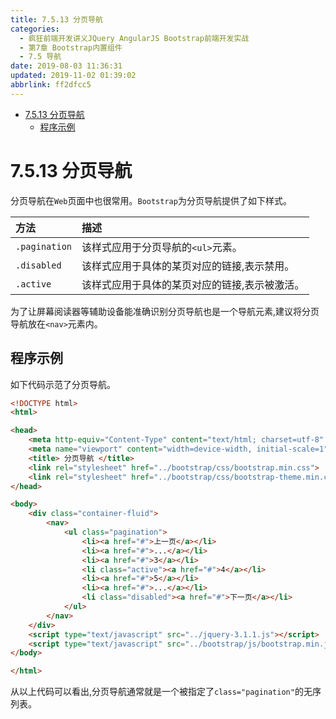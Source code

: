 ```yaml
---
title: 7.5.13 分页导航
categories: 
  - 疯狂前端开发讲义JQuery AngularJS Bootstrap前端开发实战
  - 第7章 Bootstrap内置组件
  - 7.5 导航
date: 2019-08-03 11:36:31
updated: 2019-11-02 01:39:02
abbrlink: ff2dfcc5
---
```

- [7.5.13 分页导航](/ReadingNotes/ff2dfcc5/#7-5-13-分页导航)
    - [程序示例](/ReadingNotes/ff2dfcc5/#程序示例)

<!--more-->
<script src="https://cdn.bootcss.com/jquery/3.4.0/jquery.slim.min.js"></script>
<script>$(document).ready(function () {$(".post-body > ul:nth-child(1)").hide();});</script>

<!--end-->
<!--SSTStart-->
# 7.5.13 分页导航 #
分页导航在`Web`页面中也很常用。`Bootstrap`为分页导航提供了如下样式。

|方法|描述|
|:---|:---|
|`.pagination`|该样式应用于分页导航的`<ul>`元素。|
|`.disabled`|该样式应用于具体的某页对应的链接,表示禁用。|
|`.active`|该样式应用于具体的某页对应的链接,表示被激活。|
为了让屏幕阅读器等辅助设备能准确识别分页导航也是一个导航元素,建议将分页导航放在`<nav>`元素内。

## 程序示例 ##
如下代码示范了分页导航。
```html
<!DOCTYPE html>
<html>

<head>
	<meta http-equiv="Content-Type" content="text/html; charset=utf-8" />
	<meta name="viewport" content="width=device-width, initial-scale=1">
	<title> 分页导航 </title>
	<link rel="stylesheet" href="../bootstrap/css/bootstrap.min.css">
	<link rel="stylesheet" href="../bootstrap/css/bootstrap-theme.min.css">
</head>

<body>
	<div class="container-fluid">
		<nav>
			<ul class="pagination">
				<li><a href="#">上一页</a></li>
				<li><a href="#">...</a></li>
				<li><a href="#">3</a></li>
				<li class="active"><a href="#">4</a></li>
				<li><a href="#">5</a></li>
				<li><a href="#">...</a></li>
				<li class="disabled"><a href="#">下一页</a></li>
			</ul>
		</nav>
	</div>
	<script type="text/javascript" src="../jquery-3.1.1.js"></script>
	<script type="text/javascript" src="../bootstrap/js/bootstrap.min.js"></script>
</body>

</html>
```
从以上代码可以看出,分页导航通常就是一个被指定了`class="pagination"`的无序列表。
<!--SSTStop-->

